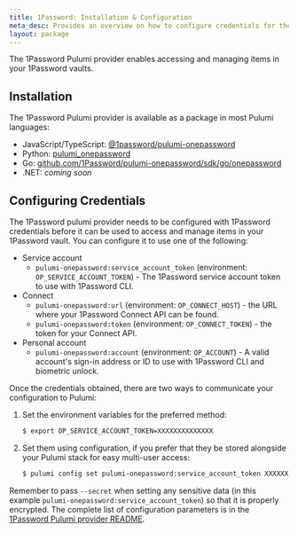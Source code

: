 ```yaml
---
title: 1Password: Installation & Configuration
meta_desc: Provides an overview on how to configure credentials for the 1Password Pulumi Provider.
layout: package
---
```


The 1Password Pulumi provider enables accessing and managing items in your 1Password vaults.

## Installation

The 1Password Pulumi provider is available as a package in most Pulumi languages:

- JavaScript/TypeScript: [@1password/pulumi-onepassword](https://www.npmjs.com/package/@1password/pulumi-onepassword)
- Python: [pulumi_onepassword](https://pypi.org/project/pulumi-onepassword/)
- Go: [github.com/1Password/pulumi-onepassword/sdk/go/onepassword](https://pkg.go.dev/github.com/1Password/pulumi-onepassword/sdk/go/onepassword)
- .NET: _coming soon_

## Configuring Credentials

The 1Password pulumi provider needs to be configured with 1Password credentials before it can be used to access and manage items in your 1Password vault. You can configure it to use one of the following:

- Service account
  - `pulumi-onepassword:service_account_token` (environment: `OP_SERVICE_ACCOUNT_TOKEN`) - The 1Password service account token to use with 1Password CLI.
- Connect
  - `pulumi-onepassword:url` (environment: `OP_CONNECT_HOST`) - the URL where your 1Password Connect API can be found.
  - `pulumi-onepassword:token` (environment: `OP_CONNECT_TOKEN`) - the token for your Connect API.
- Personal account
  - `pulumi-onepassword:account` (environment: `OP_ACCOUNT`) - A valid account's sign-in address or ID to use with 1Password CLI and biometric unlock.

Once the credentials obtained, there are two ways to communicate your configuration to Pulumi:

1. Set the environment variables for the preferred method:

   ```sh
   $ export OP_SERVICE_ACCOUNT_TOKEN=XXXXXXXXXXXXXX
   ```

2. Set them using configuration, if you prefer that they be stored alongside your Pulumi stack for easy multi-user access:

   ```sh
   $ pulumi config set pulumi-onepassword:service_account_token XXXXXXXXXXXXXX --secret
   ```

Remember to pass `--secret` when setting any sensitive data (in this example `pulumi-onepassword:service_account_token`) so that it is properly encrypted. The complete list of configuration parameters is in the [1Password Pulumi provider README](https://github.com/1Password/pulumi-onepassword/blob/main/README.md).

